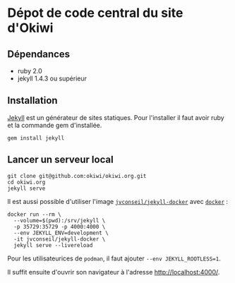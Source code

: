 Dépot de code central du site d'Okiwi
=====================================

Dépendances
-----------

 *  ruby 2.0
 *  jekyll 1.4.3 ou supérieur


Installation
------------

[Jekyll](http://jekyllrb.com/docs/home/)  est un générateur de sites statiques. Pour l'installer il faut avoir ruby et la commande gem d'installée.


    gem install jekyll



Lancer un serveur local
-----------------------

    git clone git@github.com:okiwi/okiwi.org.git
    cd okiwi.org
    jekyll serve


Il est aussi possible d'utiliser l'image [`jvconseil/jekyll-docker`](https://hub.docker.com/r/jvconseil/jekyll-docker) avec [`docker`](https://www.docker.com/) :

    docker run --rm \
      --volume=$(pwd):/srv/jekyll \
      -p 35729:35729 -p 4000:4000 \
      --env JEKYLL_ENV=development \
      -it jvconseil/jekyll-docker \
      jekyll serve --livereload

Pour les utilisateurices de `podman`, il faut ajouter `--env JEKYLL_ROOTLESS=1`.

Il suffit ensuite d'ouvrir son navigateur à l'adresse [http://localhost:4000/](http://localhost:4000/).
